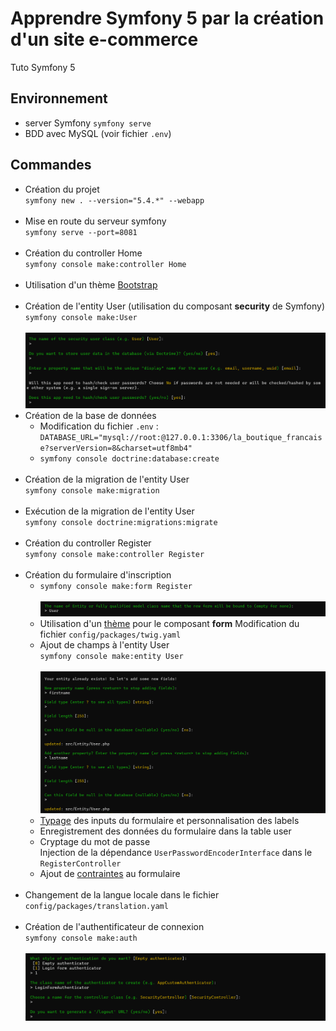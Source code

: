# Apprendre Symfony 5 par la création d'un site e-commerce  #

Tuto Symfony 5

## Environnement ##

- server Symfony `symfony serve`
- BDD avec MySQL (voir fichier `.env`)

## Commandes ##

- Création du projet  
    `symfony new . --version="5.4.*" --webapp`  
  &nbsp;
- Mise en route du serveur symfony  
    `symfony serve --port=8081`  
  &nbsp;
- Création du controller Home  
    `symfony console make:controller Home`  
  &nbsp;
- Utilisation d'un thème [Bootstrap](https://getbootstrap.com/docs/5.3/examples/carousel/)  
  &nbsp;
- Création de l'entity User (utilisation du composant **security** de Symfony)  
    `symfony console make:User`  
  &nbsp;
  ![Création de l'entity User](/ReadMe/01_creation-de-l-entity-User.png)
- Création de la base de données
    - Modification du fichier `.env` : `DATABASE_URL="mysql://root:@127.0.0.1:3306/la_boutique_francaise?serverVersion=8&charset=utf8mb4"`
    - `symfony console doctrine:database:create`  
  &nbsp;
- Création de la migration de l'entity User  
    `symfony console make:migration`  
  &nbsp;
- Exécution de la migration de l'entity User  
    `symfony console doctrine:migrations:migrate`  
  &nbsp;
- Création du controller Register  
    `symfony console make:controller Register`  
  &nbsp;
- Création du formulaire d'inscription  
    - `symfony console make:form Register`  
  &nbsp;
  ![Création du formulaire d'inscription](/ReadMe/02_creation_du_formulaire_d_inscription.png)
    - Utilisation d'un [thème](https://symfony.com/doc/5.4/form/form_themes.html) pour le composant **form**
    Modification du fichier `config/packages/twig.yaml`
    - Ajout de champs à l'entity User  
    `symfony console make:entity User`  
  &nbsp;
  ![MAJ de l'entity User](/ReadMe/03_maj_de_l_entity_User.png)
  - [Typage](https://symfony.com/doc/5.4/reference/forms/types.html) des inputs du formulaire et personnalisation des labels  
  - Enregistrement des données du formulaire dans la table user  
  - Cryptage du mot de passe  
  Injection de la dépendance `UserPasswordEncoderInterface` dans le `RegisterController`  
  - Ajout de [contraintes](https://symfony.com/doc/5.4/validation.html#constraints) au formulaire  
  &nbsp;
- Changement de la langue locale dans le fichier `config/packages/translation.yaml`  
  &nbsp;
- Création de l'authentificateur de connexion  
  `symfony console make:auth`  
  &nbsp;
  ![Création de l'authentificateur](/ReadMe/04_creation_de_l_authentificateur.png)